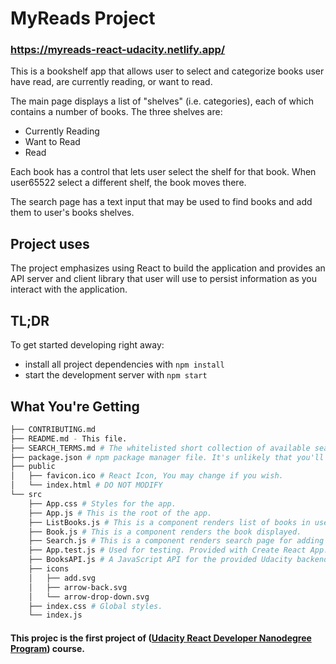 # MyReads Project

### https://myreads-react-udacity.netlify.app/

This is a bookshelf app that allows user to select and categorize books user have read, are currently reading, or want to read.

The main page displays a list of "shelves" (i.e. categories), each of which contains a number of books. The three shelves are:

- Currently Reading
- Want to Read
- Read

Each book has a control that lets user select the shelf for that book. When user65522 select a different shelf, the book moves there.

The search page has a text input that may be used to find books and add them to user's books shelves.

## Project uses

The project emphasizes using React to build the application and provides an API server and client library that user will use to persist information as you interact with the application.

## TL;DR

To get started developing right away:

* install all project dependencies with `npm install`
* start the development server with `npm start`

## What You're Getting
```bash
├── CONTRIBUTING.md
├── README.md - This file.
├── SEARCH_TERMS.md # The whitelisted short collection of available search terms for you to use with your app.
├── package.json # npm package manager file. It's unlikely that you'll need to modify this.
├── public
│   ├── favicon.ico # React Icon, You may change if you wish.
│   └── index.html # DO NOT MODIFY
└── src
    ├── App.css # Styles for the app.
    ├── App.js # This is the root of the app.
    ├── ListBooks.js # This is a component renders list of books in user's shelfs.
    ├── Book.js # This is a component renders the book displayed.
    ├── Search.js # This is a component renders search page for adding new books.
    ├── App.test.js # Used for testing. Provided with Create React App.
    ├── BooksAPI.js # A JavaScript API for the provided Udacity backend.
    ├── icons 
    │   ├── add.svg
    │   ├── arrow-back.svg
    │   └── arrow-drop-down.svg
    ├── index.css # Global styles.
    └── index.js
```
#### This projec is the first project of ([Udacity React Developer Nanodegree Program](https://www.udacity.com/course/react-nanodegree--nd019)) course.
